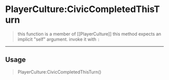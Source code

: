 # PlayerCulture:CivicCompletedThisTurn
> this function is a member of [[PlayerCulture]]
> this method expects an implicit "self" argument. invoke it with `:`
-----
## Usage
> PlayerCulture:CivicCompletedThisTurn()
